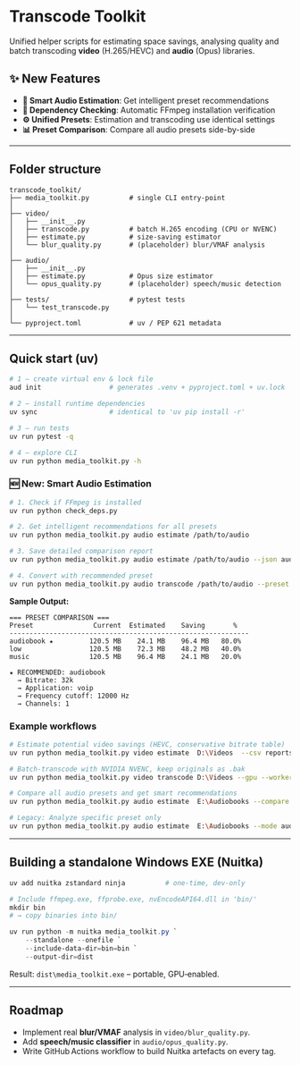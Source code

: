 # Transcode Toolkit

Unified helper scripts for estimating space savings, analysing quality and batch transcoding **video** (H.265/HEVC) and **audio** (Opus) libraries.

## ✨ New Features

- **🎯 Smart Audio Estimation**: Get intelligent preset recommendations
- **🔧 Dependency Checking**: Automatic FFmpeg installation verification
- **⚙️ Unified Presets**: Estimation and transcoding use identical settings
- **📊 Preset Comparison**: Compare all audio presets side-by-side

---

## Folder structure

```
transcode_toolkit/
├── media_toolkit.py          # single CLI entry‑point
│
├── video/
│   ├── __init__.py
│   ├── transcode.py          # batch H.265 encoding (CPU or NVENC)
│   ├── estimate.py           # size‑saving estimator
│   └── blur_quality.py       # (placeholder) blur/VMAF analysis
│
├── audio/
│   ├── __init__.py
│   ├── estimate.py           # Opus size estimator
│   └── opus_quality.py       # (placeholder) speech/music detection
│
├── tests/                    # pytest tests
│   └── test_transcode.py
│
└── pyproject.toml            # uv / PEP 621 metadata
```

---

## Quick start (uv)

```bash
# 1 – create virtual env & lock file
aud init                 # generates .venv + pyproject.toml + uv.lock

# 2 – install runtime dependencies
uv sync                  # identical to 'uv pip install -r'

# 3 – run tests
uv run pytest -q

# 4 – explore CLI
uv run python media_toolkit.py -h
```

### 🆕 New: Smart Audio Estimation

```bash
# 1. Check if FFmpeg is installed
uv run python check_deps.py

# 2. Get intelligent recommendations for all presets
uv run python media_toolkit.py audio estimate /path/to/audio

# 3. Save detailed comparison report
uv run python media_toolkit.py audio estimate /path/to/audio --json audio_analysis.json

# 4. Convert with recommended preset
uv run python media_toolkit.py audio transcode /path/to/audio --preset audiobook
```

**Sample Output:**
```
=== PRESET COMPARISON ===
Preset               Current  Estimated    Saving       %
------------------------------------------------------------
audiobook ★         120.5 MB    24.1 MB    96.4 MB   80.0%
low                 120.5 MB    72.3 MB    48.2 MB   40.0%
music               120.5 MB    96.4 MB    24.1 MB   20.0%

★ RECOMMENDED: audiobook
  → Bitrate: 32k
  → Application: voip
  → Frequency cutoff: 12000 Hz
  → Channels: 1
```

### Example workflows

```bash
# Estimate potential video savings (HEVC, conservative bitrate table)
uv run python media_toolkit.py video estimate  D:\Videos  --csv reports/video.csv

# Batch‑transcode with NVIDIA NVENC, keep originals as .bak
uv run python media_toolkit.py video transcode D:\Videos --gpu --workers 3 -v

# Compare all audio presets and get smart recommendations
uv run python media_toolkit.py audio estimate  E:\Audiobooks --compare

# Legacy: Analyze specific preset only
uv run python media_toolkit.py audio estimate  E:\Audiobooks --mode audiobook --csv reports/audio.csv
```

---

## Building a standalone Windows EXE (Nuitka)

```powershell
uv add nuitka zstandard ninja          # one‑time, dev‑only

# Include ffmpeg.exe, ffprobe.exe, nvEncodeAPI64.dll in 'bin/'
mkdir bin
# → copy binaries into bin/

uv run python -m nuitka media_toolkit.py `
    --standalone --onefile `
    --include-data-dir=bin=bin `
    --output-dir=dist
```

Result: `dist\media_toolkit.exe` – portable, GPU‑enabled.

---

## Roadmap

* Implement real **blur/VMAF** analysis in `video/blur_quality.py`.
* Add **speech/music classifier** in `audio/opus_quality.py`.
* Write GitHub Actions workflow to build Nuitka artefacts on every tag.
